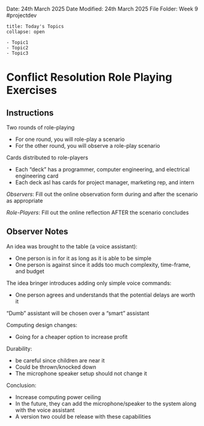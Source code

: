 Date: 24th March 2025
Date Modified: 24th March 2025
File Folder: Week 9
#projectdev

```ad-abstract
title: Today's Topics
collapse: open

- Topic1
- Topic2
- Topic3

```

# Conflict Resolution Role Playing Exercises

## Instructions

Two rounds of role-playing
- For one round, you will role-play a scenario
- For the other round, you will observe a role-play scenario

Cards distributed to role-players
- Each “deck” has a programmer, computer engineering, and electrical engineering card
- Each deck asl has cards for project manager, marketing rep, and intern

*Observers*: Fill out the online observation form during and after the scenario as appropriate

*Role-Players*: Fill out the online reflection AFTER the scenario concludes

## Observer Notes

An idea was brought to the table (a voice assistant):
- One person is in for it as long as it is able to be simple
- One person is against since it adds too much complexity, time-frame, and budget

The idea bringer introduces adding only simple voice commands:
- One person agrees and understands that the potential delays are worth it

“Dumb” assistant will be chosen over a “smart” assistant

Computing design changes:
- Going for a cheaper option to increase profit

Durability:
- be careful since children are near it
- Could be thrown/knocked down
- The microphone speaker setup should not change it

Conclusion:
- Increase computing power ceiling
- In the future, they can add the microphone/speaker to the system along with the voice assistant
- A version two could be release with these capabilities

